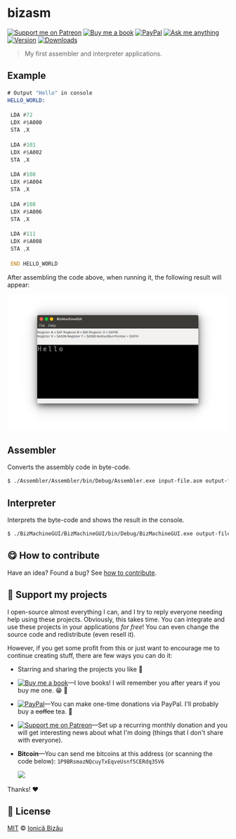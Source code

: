 <!-- Please do not edit this file. Edit the `blah` field in the `package.json` instead. If in doubt, open an issue. -->


# bizasm

 [![Support me on Patreon][badge_patreon]][patreon] [![Buy me a book][badge_amazon]][amazon] [![PayPal][badge_paypal_donate]][paypal-donations] [![Ask me anything](https://img.shields.io/badge/ask%20me-anything-1abc9c.svg)](https://github.com/IonicaBizau/ama) [![Version](https://img.shields.io/npm/v/bizasm.svg)](https://www.npmjs.com/package/bizasm) [![Downloads](https://img.shields.io/npm/dt/bizasm.svg)](https://www.npmjs.com/package/bizasm)

> My first assembler and interpreter applications.

## Example

```asm
# Output "Hello" in console
HELLO_WORLD:

 LDA #72
 LDX #$A000
 STA ,X

 LDA #101
 LDX #$A002
 STA ,X

 LDA #108
 LDX #$A004
 STA ,X

 LDA #108
 LDX #$A006
 STA ,X

 LDA #111
 LDX #$A008
 STA ,X

 END HELLO_WORLD
```


After assembling the code above, when running it, the following result will appear:

![Screenshot](./screenshots/1.png)

## Assembler


Converts the assembly code in byte-code.

```sh
$ ./Assembler/Assembler/bin/Debug/Assembler.exe input-file.asm output-file.biz
```

## Interpreter


Interprets the byte-code and shows the result in the console.

```sh
$ ./BizMachineGUI/BizMachineGUI/bin/Debug/BizMachineGUI.exe output-file.biz
```


## :yum: How to contribute
Have an idea? Found a bug? See [how to contribute][contributing].


## :sparkling_heart: Support my projects

I open-source almost everything I can, and I try to reply everyone needing help using these projects. Obviously,
this takes time. You can integrate and use these projects in your applications *for free*! You can even change the source code and redistribute (even resell it).

However, if you get some profit from this or just want to encourage me to continue creating stuff, there are few ways you can do it:

 - Starring and sharing the projects you like :rocket:
 - [![Buy me a book][badge_amazon]][amazon]—I love books! I will remember you after years if you buy me one. :grin: :book:
 - [![PayPal][badge_paypal]][paypal-donations]—You can make one-time donations via PayPal. I'll probably buy a ~~coffee~~ tea. :tea:
 - [![Support me on Patreon][badge_patreon]][patreon]—Set up a recurring monthly donation and you will get interesting news about what I'm doing (things that I don't share with everyone).
 - **Bitcoin**—You can send me bitcoins at this address (or scanning the code below): `1P9BRsmazNQcuyTxEqveUsnf5CERdq35V6`

    ![](https://i.imgur.com/z6OQI95.png)

Thanks! :heart:



## :scroll: License

[MIT][license] © [Ionică Bizău][website]

[badge_patreon]: http://ionicabizau.github.io/badges/patreon.svg
[badge_amazon]: http://ionicabizau.github.io/badges/amazon.svg
[badge_paypal]: http://ionicabizau.github.io/badges/paypal.svg
[badge_paypal_donate]: http://ionicabizau.github.io/badges/paypal_donate.svg
[patreon]: https://www.patreon.com/ionicabizau
[amazon]: http://amzn.eu/hRo9sIZ
[paypal-donations]: https://www.paypal.com/cgi-bin/webscr?cmd=_s-xclick&hosted_button_id=RVXDDLKKLQRJW
[donate-now]: http://i.imgur.com/6cMbHOC.png

[license]: http://showalicense.com/?fullname=Ionic%C4%83%20Biz%C4%83u%20%3Cbizauionica%40gmail.com%3E%20(https%3A%2F%2Fionicabizau.net)&year=2014#license-mit
[website]: https://ionicabizau.net
[contributing]: /CONTRIBUTING.md
[docs]: /DOCUMENTATION.md
